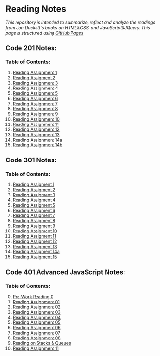 # Reading Notes
*This repository is intended to summarize, reflect and analyze the readings from Jon Duckett's books on HTML&CSS, and JavaScript&JQuery. This page is structured using [GitHub Pages](https://pages.github.com/)*

## Code 201 Notes:
### Table of Contents:
1. [Reading Assignment 1](./code201/read-01.md)
2. [Reading Assigment 2](./code201/read-02.md)
3. [Reading Assignment 3](./code201/read-03.md) 
4. [Reading Assignment 4](./code201/read-04.md)
5. [Reading Assignment 5](./code201/read-05.md)
6. [Reading Assignment 6](./code201/read-06.md)
7. [Reading Assignment 7](./code201/read-07.md)
8. [Reading Assignment 8](./code201/read-08.md)
9. [Reading Assignment 9](./code201/read-09.md)
10. [Reading Assignment 10](./code201/read-10.md)
11. [Reading Assignment 11](./code201/read-11.md)
12. [Reading Assignment 12](./code201/read-12.md)
13. [Reading Assignment 13](./code201/read-13.md)
14. [Reading Assignment 14a]()
15. [Reading Assignment 14b]()


## Code 301 Notes:
### Table of Contents:
1. [Reading Assigment 1](./code301/read-01.md)
2. [Reading Assigment 2](./code301/read-02.md)
3. [Reading Assigment 3](./code301/read-03.md)
4. [Reading Assigment 4](./code301/read-04.md)
5. [Reading Assigment 5](./code301/read-05.md)
6. [Reading Assigment 6](./code301/read-06.md)
7. [Reading Assigment 7](./code301/read-07.md)
8. [Reading Assigment 8](./code301/read-08.md)
9. [Reading Assigment 9](./code301/read-09.md)
10. [Reading Assigment 10](./code301/read-10.md)
11. [Reading Assigment 11](./code301/read-11.md)
12. [Reading Assigment 12](./code301/read-12.md)
13. [Reading Assigment 13](./code301/read-13.md)
14. [Reading Assigment 14a](./code301/read-14.md)
15. [Reading Assigment 15]()


## Code 401 Advanced JavaScript Notes:
### Table of Contents:
0. [Pre-Work Reading 0](./code401/read-00.md)
1. [Reading Assignment 01](./code401/read-01.md)
2. [Reading Assignment 02](./code401/read-02.md)
3. [Reading Assignment 03](./code401/read-03.md)
4. [Reading Assignment 04](./code401/read-04.md)
5. [Reading Assignment 05](./code401/read-05.md)
6. [Reading Assignment 06](./code401/read-06.md)
7. [Reading Assignment 07](./code401/read-07.md)
8. [Reading Assignment 08](./code401/read-08.md)
9. [Reading on Stacks & Queues](./code401/snq.md)
10. [Reading Assignment 11](./code401/read-11.md)

